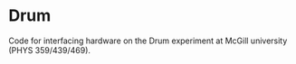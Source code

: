 # Drum
Code for interfacing hardware on the Drum experiment at McGill university (PHYS 359/439/469).
